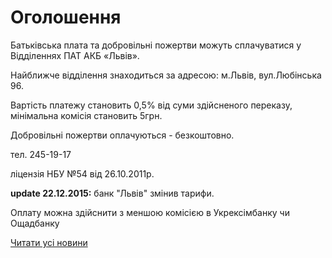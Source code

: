 # Оголошення

Батьківська плата та добровільні пожертви можуть сплачуватися у Відділеннях ПАТ АКБ «Львів».

Найближче відділення знаходиться за адресою: м.Львів, вул.Любінська 96.

Вартість платежу становить 0,5% від суми здійсненого переказу, мінімальна комісія становить 5грн.

Добровільні пожертви оплачуються - безкоштовно.

тел. 245-19-17

ліцензія НБУ №54 від 26.10.2011р.

**update 22.12.2015:** банк "Львів" змінив тарифи.

Оплату можна здійснити з меншою комісією в Укрексімбанку чи Ощадбанку

[Читати усі новини](/news)
